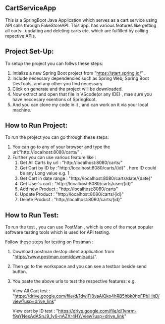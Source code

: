 ## CartServiceApp

This is a SpringBoot Java Application which serves as a cart service using API calls through FakeStoreAPI.
This app. has various features like getting all carts , updating and deleting carts etc. which are fulfilled by calling repective APIs.

## Project Set-Up:

To setup the project you can follws these steps:
1. Intialize a new Spring Boot project from "https://start.spring.io/" .
2. Include necessary dependencies such as Spring Web, Spring Boot DevTools, and any other you find necessary.
3. Click on generate and the project will be downloaded.
4. Now extract and open that file in VScode(or any IDE) , mae sure you have neccesary exentions of SpringBoot.
5. And you can clone my code in it , and can work on it via your local machine.

## How to Run Project:

To run the project you can go through these steps:
1. You can go to any of your browser and type the url:"http://localhost:8080/carts/" .
2. Further you can use various feature like :
     1. Get All Carts by url : "http://localhost:8080/carts/"
     2. Get Cart by ID by :"http://localhost:8080/carts/{id}" , here ID could be any Long value e.g. 1 .
     3. Get Cart in date range : "http://localhost:8080/carts/date/{date}"
     4. Get User's cart : "http://localhost:8080/carts/user/{id}"
     5. Add new Product : "http://localhost:8080/carts"
     6. Update Product : "http://localhost:8080/carts/{id}"
     7. Delete Product : "http://localhost:8080/carts/{id}"


## How to Run Test:

To run the test , you can use PostMan , which is one of the most popular software testing tools which is used for API testing.

Follow these steps for testing on Postman :
1. Download postman destop client application from "https://www.postman.com/downloads/".
2. Then go to the workspace and you can see a testbar beside send button.
3. You paste the above urls to test the respective features:
   e.g.

   View All Cart test : "https://drive.google.com/file/d/1dwjFI8yaAiQko4hRB5hbk0hpFPblHjtD/view?usp=drive_link"

   View cart by ID test : "https://drive.google.com/file/d/1vnrm-f9aYNexAdASnJ9_1y6-nAZXr4HY/view?usp=drive_link" 
   
